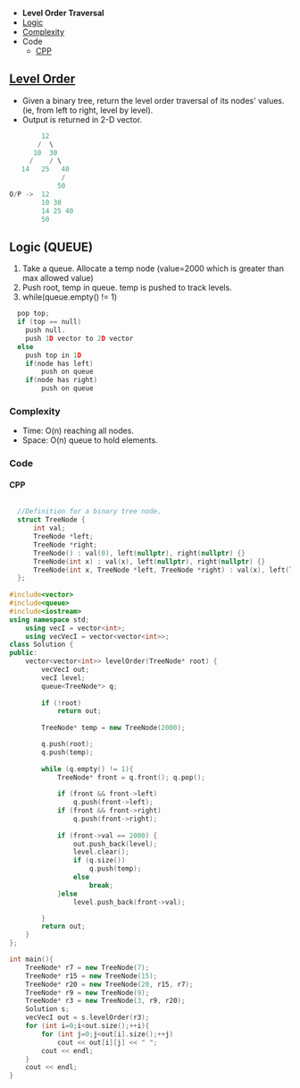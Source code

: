 - **Level Order Traversal**
- [Logic](#l)
- [Complexity](#c)
- Code
  - [CPP](#c1)

## [Level Order](https://leetcode.com/problems/binary-tree-level-order-traversal/submissions/)
- Given a binary tree, return the level order traversal of its nodes' values. (ie, from left to right, level by level).
- Output is returned in 2-D vector.
```c++
        12
       /  \
      10  30
     /    / \
   14   25   40
             /
            50
O/P ->  12 
        10 30 
        14 25 40 
        50
```
<a name=l></a>
## Logic (QUEUE)
1. Take a queue. Allocate a temp node (value=2000 which is greater than max allowed value)
2. Push root, temp in queue. temp is pushed to track levels.
3. while(queue.empty() != 1)
```c
  pop top;
  if (top == null)
    push null.
    push 1D vector to 2D vector
  else
    push top in 1D
    if(node has left)
        push on queue
    if(node has right)
        push on queue        
```
<a name=c></a>
### Complexity
- Time: O(n) reaching all nodes.
- Space: O(n) queue to hold elements.
 
### Code
<a name=c1></a>
#### CPP
```cpp

  //Definition for a binary tree node.
  struct TreeNode {
      int val;
      TreeNode *left;
      TreeNode *right;
      TreeNode() : val(0), left(nullptr), right(nullptr) {}
      TreeNode(int x) : val(x), left(nullptr), right(nullptr) {}
      TreeNode(int x, TreeNode *left, TreeNode *right) : val(x), left(left), right(right) {}
  };
 
#include<vector>
#include<queue>
#include<iostream>
using namespace std;
    using vecI = vector<int>;
    using vecVecI = vector<vector<int>>;
class Solution {
public:
    vector<vector<int>> levelOrder(TreeNode* root) {
        vecVecI out;
        vecI level;
        queue<TreeNode*> q;
        
        if (!root)
            return out;
        
        TreeNode* temp = new TreeNode(2000);

        q.push(root);
        q.push(temp);
        
        while (q.empty() != 1){
            TreeNode* front = q.front(); q.pop();
            
            if (front && front->left)
                q.push(front->left);
            if (front && front->right)
                q.push(front->right);
            
            if (front->val == 2000) {
                out.push_back(level);
                level.clear();
                if (q.size())
                    q.push(temp);
                else
                    break;
            }else
                level.push_back(front->val);

        }
        return out;
    }
};

int main(){
    TreeNode* r7 = new TreeNode(7);
    TreeNode* r15 = new TreeNode(15);
    TreeNode* r20 = new TreeNode(20, r15, r7);
    TreeNode* r9 = new TreeNode(9);
    TreeNode* r3 = new TreeNode(3, r9, r20);
    Solution s;
    vecVecI out = s.levelOrder(r3);
    for (int i=0;i<out.size();++i){
        for (int j=0;j<out[i].size();++j)
            cout << out[i][j] << " ";
        cout << endl;
    }
    cout << endl;
}
```
